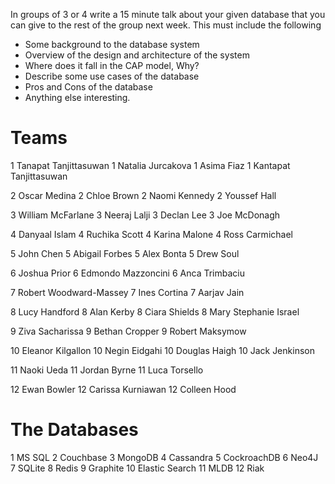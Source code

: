 
In groups of 3 or 4 write a 15 minute talk about your given database that you can give to the rest of the group next week.  This must include the following

* Some background to the database system
* Overview of the design and architecture of the system
* Where does it fall in the CAP model, Why?
* Describe some use cases of the database
* Pros and Cons of the database
* Anything else interesting. 


# Teams


1	Tanapat Tanjittasuwan
1	Natalia Jurcakova
1	Asima Fiaz
1	Kantapat Tanjittasuwan


2	Oscar Medina
2	Chloe Brown
2	Naomi Kennedy
2	Youssef Hall

3	William McFarlane
3	Neeraj Lalji
3	Declan Lee
3	Joe McDonagh

4	Danyaal Islam
4	Ruchika Scott
4	Karina Malone
4	Ross Carmichael

5	John Chen
5	Abigail Forbes
5	Alex Bonta
5	Drew Soul

6	Joshua Prior
6	Edmondo Mazzoncini
6	Anca Trimbaciu

7	Robert Woodward-Massey
7	Ines Cortina
7	Aarjav Jain

8	Lucy Handford
8	Alan Kerby
8	Ciara Shields
8	Mary Stephanie Israel

9	Ziva Sacharissa
9	Bethan Cropper
9	Robert Maksymow

10	Eleanor Kilgallon
10	Negin Eidgahi
10	Douglas Haigh
10	Jack Jenkinson

11	Naoki Ueda
11	Jordan Byrne
11	Luca Torsello

12	Ewan Bowler
12	Carissa Kurniawan
12	Colleen Hood


# The Databases

1	MS SQL
2	Couchbase
3	MongoDB
4	Cassandra
5	CockroachDB
6	Neo4J
7	SQLite
8	Redis
9	Graphite
10	Elastic Search
11  MLDB
12  Riak

